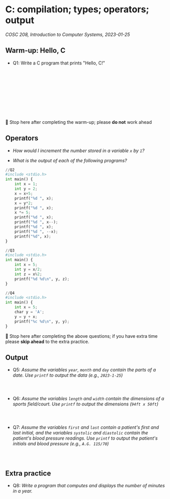 # C: compilation; types; operators; output
_COSC 208, Introduction to Computer Systems, 2023-01-25_

## Warm-up: Hello, C
* Q1: Write a C program that prints "Hello, C!"

<div style="height:10em;"></div>

🛑 Stop here after completing the warm-up; please **do not** work ahead

## Operators

* _How would I increment the number stored in a variable `x` by `1`?_

* _What is the output of each of the following programs?_


```python
//Q2
#include <stdio.h>
int main() {
    int x = 1;
    int y = 2;
    x = x+5;
    printf("%d ", x);
    x = y*2;
    printf("%d ", x);
    x *= 5;
    printf("%d ", x);
    printf("%d ", x--);
    printf("%d ", x);
    printf("%d ", --x);
    printf("%d", x);
}
```


```python
//Q3
#include <stdio.h>
int main() {
    int x = 5;
    int y = x/2;
    int z = x%2;
    printf("%d %d\n", y, z);
}
```


```python
//Q4
#include <stdio.h>
int main() {
    int x = 5;
    char y = 'A';
    y = y + x;
    printf("%c %d\n", y, y);
}
```

🛑 Stop here after completing the above questions; if you have extra time please **skip ahead** to the extra practice.

## Output

* Q5: _Assume the variables `year`, `month` and `day` contain the parts of a date. Use `printf` to output the data (e.g., `2023-1-25`)_

<div style="height:2em;"></div>

* Q6: _Assume the variables `length` and `width` contain the dimensions of a sports field/court. Use `printf` to output the dimensions (`94ft x 50ft`)_

<div style="height:2em;"></div>

* Q7: _Assume the variables `first` and `last` contain a patient's first and last initial, and the variables `systolic` and `diastolic` contain the patient's blood pressure readings. Use `printf` to output the patient's initials and blood pressure (e.g., `A.G. 115/70`)_

<div style="height:2em;"></div>

## Extra practice
* Q8: _Write a program that computes and displays the number of minutes in a year._
